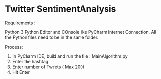 # Twitter SentimentAnalysis

Requirements :

Python 3 
Python Editor and COnsole like PyCharm
Internet Connection.
All the Python files need to be in the same folder.

Process:

1. In PyCharm IDE, build and run the file : MainAlgorithm.py
2. Enter the hashtag
3. Enter number of Tweets ( Max 200)
4. Hit Enter
